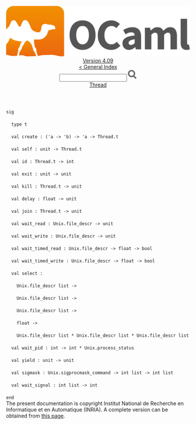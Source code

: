<!-- ((! set title API !)) ((! set documentation !)) ((! set api !)) ((! set nobreadcrumb !)) -->
<div class="api"><header><nav class="toc brand"><a class="brand" href="https://ocaml.org/"><img src="colour-logo-gray.svg" class="svg" alt="OCaml"></a></nav><nav class="toc"><div class="toc_version"><a href="/docs" id="version-select">Version 4.09</a></div><a href="index.html">&lt; General Index</a><div class="api_search"><input type="text" name="apisearch" id="api_search" oninput="mySearch(false);" onkeypress="this.oninput();" onclick="this.oninput();" onpaste="this.oninput();">
<img src="search_icon.svg" alt="Search" class="svg" onclick="mySearch(false)"></div>
<div id="search_results"></div><div class="toc_title"><a href="Thread.html">Thread</a></div><ul></ul></nav></header>
<code class="code"><span class="keyword">sig</span><br>
&nbsp;&nbsp;<span class="keyword">type</span>&nbsp;t<br>
&nbsp;&nbsp;<span class="keyword">val</span>&nbsp;create&nbsp;:&nbsp;(<span class="keywordsign">'</span>a&nbsp;<span class="keywordsign">-&gt;</span>&nbsp;<span class="keywordsign">'</span>b)&nbsp;<span class="keywordsign">-&gt;</span>&nbsp;<span class="keywordsign">'</span>a&nbsp;<span class="keywordsign">-&gt;</span>&nbsp;<span class="constructor">Thread</span>.t<br>
&nbsp;&nbsp;<span class="keyword">val</span>&nbsp;self&nbsp;:&nbsp;unit&nbsp;<span class="keywordsign">-&gt;</span>&nbsp;<span class="constructor">Thread</span>.t<br>
&nbsp;&nbsp;<span class="keyword">val</span>&nbsp;id&nbsp;:&nbsp;<span class="constructor">Thread</span>.t&nbsp;<span class="keywordsign">-&gt;</span>&nbsp;int<br>
&nbsp;&nbsp;<span class="keyword">val</span>&nbsp;exit&nbsp;:&nbsp;unit&nbsp;<span class="keywordsign">-&gt;</span>&nbsp;unit<br>
&nbsp;&nbsp;<span class="keyword">val</span>&nbsp;kill&nbsp;:&nbsp;<span class="constructor">Thread</span>.t&nbsp;<span class="keywordsign">-&gt;</span>&nbsp;unit<br>
&nbsp;&nbsp;<span class="keyword">val</span>&nbsp;delay&nbsp;:&nbsp;float&nbsp;<span class="keywordsign">-&gt;</span>&nbsp;unit<br>
&nbsp;&nbsp;<span class="keyword">val</span>&nbsp;join&nbsp;:&nbsp;<span class="constructor">Thread</span>.t&nbsp;<span class="keywordsign">-&gt;</span>&nbsp;unit<br>
&nbsp;&nbsp;<span class="keyword">val</span>&nbsp;wait_read&nbsp;:&nbsp;<span class="constructor">Unix</span>.file_descr&nbsp;<span class="keywordsign">-&gt;</span>&nbsp;unit<br>
&nbsp;&nbsp;<span class="keyword">val</span>&nbsp;wait_write&nbsp;:&nbsp;<span class="constructor">Unix</span>.file_descr&nbsp;<span class="keywordsign">-&gt;</span>&nbsp;unit<br>
&nbsp;&nbsp;<span class="keyword">val</span>&nbsp;wait_timed_read&nbsp;:&nbsp;<span class="constructor">Unix</span>.file_descr&nbsp;<span class="keywordsign">-&gt;</span>&nbsp;float&nbsp;<span class="keywordsign">-&gt;</span>&nbsp;bool<br>
&nbsp;&nbsp;<span class="keyword">val</span>&nbsp;wait_timed_write&nbsp;:&nbsp;<span class="constructor">Unix</span>.file_descr&nbsp;<span class="keywordsign">-&gt;</span>&nbsp;float&nbsp;<span class="keywordsign">-&gt;</span>&nbsp;bool<br>
&nbsp;&nbsp;<span class="keyword">val</span>&nbsp;select&nbsp;:<br>
&nbsp;&nbsp;&nbsp;&nbsp;<span class="constructor">Unix</span>.file_descr&nbsp;list&nbsp;<span class="keywordsign">-&gt;</span><br>
&nbsp;&nbsp;&nbsp;&nbsp;<span class="constructor">Unix</span>.file_descr&nbsp;list&nbsp;<span class="keywordsign">-&gt;</span><br>
&nbsp;&nbsp;&nbsp;&nbsp;<span class="constructor">Unix</span>.file_descr&nbsp;list&nbsp;<span class="keywordsign">-&gt;</span><br>
&nbsp;&nbsp;&nbsp;&nbsp;float&nbsp;<span class="keywordsign">-&gt;</span><br>
&nbsp;&nbsp;&nbsp;&nbsp;<span class="constructor">Unix</span>.file_descr&nbsp;list&nbsp;*&nbsp;<span class="constructor">Unix</span>.file_descr&nbsp;list&nbsp;*&nbsp;<span class="constructor">Unix</span>.file_descr&nbsp;list<br>
&nbsp;&nbsp;<span class="keyword">val</span>&nbsp;wait_pid&nbsp;:&nbsp;int&nbsp;<span class="keywordsign">-&gt;</span>&nbsp;int&nbsp;*&nbsp;<span class="constructor">Unix</span>.process_status<br>
&nbsp;&nbsp;<span class="keyword">val</span>&nbsp;yield&nbsp;:&nbsp;unit&nbsp;<span class="keywordsign">-&gt;</span>&nbsp;unit<br>
&nbsp;&nbsp;<span class="keyword">val</span>&nbsp;sigmask&nbsp;:&nbsp;<span class="constructor">Unix</span>.sigprocmask_command&nbsp;<span class="keywordsign">-&gt;</span>&nbsp;int&nbsp;list&nbsp;<span class="keywordsign">-&gt;</span>&nbsp;int&nbsp;list<br>
&nbsp;&nbsp;<span class="keyword">val</span>&nbsp;wait_signal&nbsp;:&nbsp;int&nbsp;list&nbsp;<span class="keywordsign">-&gt;</span>&nbsp;int<br>
<span class="keyword">end</span></code>
<div class="copyright">The present documentation is copyright Institut National de Recherche en Informatique et en Automatique (INRIA). A complete version can be obtained from <a href="http://caml.inria.fr/pub/docs/manual-ocaml/">this page</a>.</div></div>